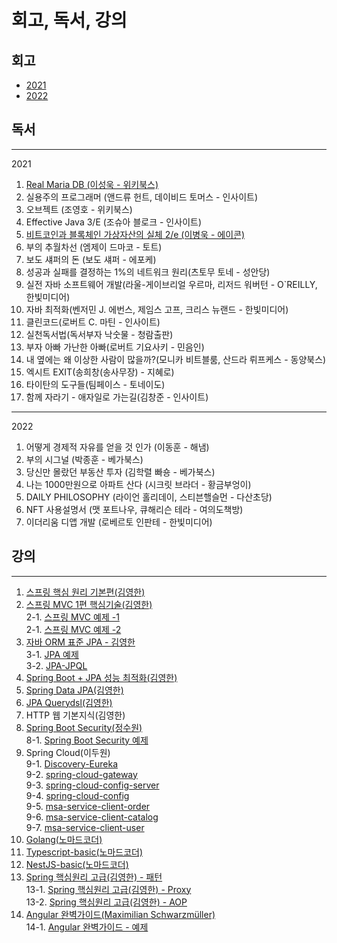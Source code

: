 # 회고, 독서, 강의

## 회고
- [2021](https://github.com/Jrock30/read-book/tree/master/%ED%9A%8C%EA%B3%A0/2021)
- [2022](https://github.com/Jrock30/read-book/tree/master/%ED%9A%8C%EA%B3%A0/2022)


## 독서
- - -
2021  

1. [Real Maria DB (이성욱 - 위키북스)](https://github.com/Jrock30/read-book/tree/master/BOOK/Real-Maria-DB)
2. 실용주의 프로그래머 (앤드류 헌트, 데이비드 토머스 - 인사이트)
3. 오브젝트 (조영호 - 위키북스)
4. Effective Java 3/E (조슈아 블로크 - 인사이트)
5. [비트코인과 블록체인 가상자산의 실체 2/e (이병욱 - 에이콘)](https://github.com/Jrock30/read-book/tree/master/BOOK/%EB%B9%84%ED%8A%B8%EC%BD%94%EC%9D%B8%EA%B3%BC%20%EB%B8%94%EB%A1%9D%EC%B2%B4%EC%9D%B8)
6. 부의 추월차선 (엠제이 드마코 - 토트)
7. 보도 섀퍼의 돈 (보도 섀퍼 - 에포케)
8. 성공과 실패를 결정하는 1%의 네트워크 원리(츠토무 토네 - 성안당)
9. 실전 자바 소프트웨어 개발(라울-게이브리얼 우르마, 리저드 워버턴 - O`REILLY, 한빛미디어)
10. 자바 최적화(벤저민 J. 에번스, 제임스 고프, 크리스 뉴랜드 - 한빛미디어)
11. 클린코드(로버트 C. 마틴 - 인사이트)
12. 실천독서법(독서부자 낙숫물 - 청람출판)
13. 부자 아빠 가난한 아빠(로버트 기요사키 - 민음인)
14. 내 옆에는 왜 이상한 사람이 많을까?(모니카 비트블룸, 산드라 뤼프케스 - 동양북스)
15. 엑시트 EXIT(송희창(송사무장) - 지혜로)
16. 타이탄의 도구들(팀페이스 - 토네이도)
17. 함께 자라기 - 애자일로 가는길(김창준 - 인사이트)  

- - - 
2022  

1. 어떻게 경제적 자유를 얻을 것 인가 (이동훈 - 해냄)
2. 부의 시그널 (박종훈 - 베가북스)
3. 당신만 몰랐던 부동산 투자 (김학렬 빠숑 - 베가북스)
4. 나는 1000만원으로 아파트 산다 (시크릿 브라더 - 황금부엉이)
5. DAILY PHILOSOPHY (라이언 홀리데이, 스티븐핼슬먼 - 다산초당)
6. NFT 사용설명서 (맷 포트나우, 큐해리슨 테라 - 여의도책방)
7. 이더리움 디앱 개발 (로베르토 인판테 - 한빛미디어)



## 강의    
---
1. [스프링 핵심 원리 기본편(김영한)](https://github.com/Jrock30/spring_base)
2. [스프링 MVC 1편 핵심기술(김영한)](https://github.com/Jrock30/spring-mvc)  
 2-1. [스프링 MVC 예제 -1](https://github.com/Jrock30/spring-mvc2)  
 2-1. [스프링 MVC 예제 -2](https://github.com/Jrock30/spring-mvc1-todo)
3. [자바 ORM 표준 JPA - 김영한](https://github.com/Jrock30/jpa_base)  
 3-1. [JPA 예제](https://github.com/Jrock30/jpa-start)  
 3-2. [JPA-JPQL](https://github.com/Jrock30/JPA-JPQL)
4. [Spring Boot + JPA 성능 최적화(김영한)](https://github.com/Jrock30/springboot-jpa)
5. [Spring Data JPA(김영한)](https://github.com/Jrock30/springdata-jpa)
6. [JPA Querydsl(김영한)](https://github.com/Jrock30/jpa-querydsl)
7. HTTP 웹 기본지식(김영한)
8. [Spring Boot Security(정수원)](https://github.com/Jrock30/spring-security)  
 8-1. [Spring Boot Security 예제](https://github.com/Jrock30/spring-security-basic)
9. Spring Cloud(이두원)  
 9-1. [Discovery-Eureka](https://github.com/Jrock30/discovery-eureka)  
 9-2. [spring-cloud-gateway](https://github.com/Jrock30/spring-cloud-gateway)  
 9-3. [spring-cloud-config-server](https://github.com/Jrock30/spring-cloud-config-server)   
 9-4. [spring-cloud-config](https://github.com/Jrock30/spring-cloud-config)   
 9-5. [msa-service-client-order](https://github.com/Jrock30/msa-service-client-order)     
 9-6. [msa-service-client-catalog](https://github.com/Jrock30/msa-service-client-catalog)  
 9-7. [msa-service-client-user](https://github.com/Jrock30/msa-service-client-user)   
10. [Golang(노마드코더)](https://github.com/Jrock30/blockchain-golang)
11. [Typescript-basic(노마드코더)](https://github.com/Jrock30/blockchain-typescript)
12. [NestJS-basic(노마드코더)](https://github.com/Jrock30/hello-nest)
13. [Spring 핵심원리 고급(김영한) - 패턴](https://github.com/Jrock30/spring-advance-one)  
 13-1. [Spring 핵심원리 고급(김영한) - Proxy](https://github.com/Jrock30/spring-advance-one)  
 13-2. [Spring 핵심원리 고급(김영한) - AOP](https://github.com/Jrock30/spring-advance-three)
14. [Angular 완벽가이드(Maximilian Schwarzmüller)](https://github.com/Jrock30/angular-app)  
 14-1. [Angular 완벽가이드 - 예제](https://github.com/Jrock30/angular-app-project)



